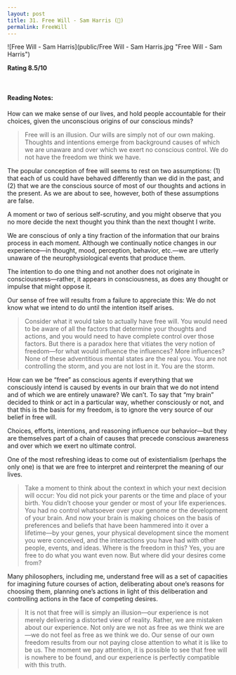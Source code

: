 ```yaml
---
layout: post
title: 31. Free Will - Sam Harris (📱)
permalink: FreeWill
---
```


![Free Will - Sam Harris](public/Free Will - Sam Harris.jpg "Free Will - Sam Harris")

**Rating 8.5/10**

<br>

#### Reading Notes:

How can we make sense of our lives, and hold people accountable for their choices, given the unconscious origins of our conscious minds?

> Free will is an illusion. Our wills are simply not of our own making. Thoughts and intentions emerge from background causes of which we are unaware and over which we exert no conscious control. We do not have the freedom we think we have.

The popular conception of free will seems to rest on two assumptions: (1) that each of us could have behaved differently than we did in the past, and (2) that we are the conscious source of most of our thoughts and actions in the present. As we are about to see, however, both of these assumptions are false.

A moment or two of serious self-scrutiny, and you might observe that you no more decide the next thought you think than the next thought I write.

We are conscious of only a tiny fraction of the information that our brains process in each moment. Although we continually notice changes in our experience—in thought, mood, perception, behavior, etc.—we are utterly unaware of the neurophysiological events that produce them.

The intention to do one thing and not another does not originate in consciousness—rather, it appears in consciousness, as does any thought or impulse that might oppose it.

Our sense of free will results from a failure to appreciate this: We do not know what we intend to do until the intention itself arises.

> Consider what it would take to actually have free will. You would need to be aware of all the factors that determine your thoughts and actions, and you would need to have complete control over those factors. But there is a paradox here that vitiates the very notion of freedom—for what would influence the influences? More influences? None of these adventitious mental states are the real you. You are not controlling the storm, and you are not lost in it. You are the storm.

How can we be “free” as conscious agents if everything that we consciously intend is caused by events in our brain that we do not intend and of which we are entirely unaware? We can’t. To say that “my brain” decided to think or act in a particular way, whether consciously or not, and that this is the basis for my freedom, is to ignore the very source of our belief in free will.

Choices, efforts, intentions, and reasoning influence our behavior—but they are themselves part of a chain of causes that precede conscious awareness and over which we exert no ultimate control.

One of the most refreshing ideas to come out of existentialism (perhaps the only one) is that we are free to interpret and reinterpret the meaning of our lives.

> Take a moment to think about the context in which your next decision will occur: You did not pick your parents or the time and place of your birth. You didn’t choose your gender or most of your life experiences. You had no control whatsoever over your genome or the development of your brain. And now your brain is making choices on the basis of preferences and beliefs that have been hammered into it over a lifetime—by your genes, your physical development since the moment you were conceived, and the interactions you have had with other people, events, and ideas. Where is the freedom in this? Yes, you are free to do what you want even now. But where did your desires come from?

Many philosophers, including me, understand free will as a set of capacities for imagining future courses of action, deliberating about one’s reasons for choosing them, planning one’s actions in light of this deliberation and controlling actions in the face of competing desires.

> It is not that free will is simply an illusion—our experience is not merely delivering a distorted view of reality. Rather, we are mistaken about our experience. Not only are we not as free as we think we are—we do not feel as free as we think we do. Our sense of our own freedom results from our not paying close attention to what it is like to be us. The moment we pay attention, it is possible to see that free will is nowhere to be found, and our experience is perfectly compatible with this truth.

